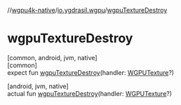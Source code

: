 //[wgpu4k-native](../../index.md)/[io.ygdrasil.wgpu](index.md)/[wgpuTextureDestroy](wgpu-texture-destroy.md)

# wgpuTextureDestroy

[common, android, jvm, native]\
[common]\
expect fun [wgpuTextureDestroy](wgpu-texture-destroy.md)(handler: [WGPUTexture](-w-g-p-u-texture/index.md)?)

[android, jvm, native]\
actual fun [wgpuTextureDestroy](wgpu-texture-destroy.md)(handler: [WGPUTexture](-w-g-p-u-texture/index.md)?)